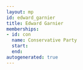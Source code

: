 ```yaml
---
layout: mp
id: edward_garnier
title: Edward Garnier
memberships:
- id: con
  name: Conservative Party
  start: 
  end: 
autogenerated: true
---
```

